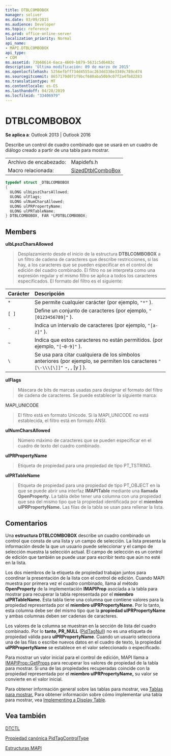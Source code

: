 ```yaml
---
title: DTBLCOMBOBOX
manager: soliver
ms.date: 03/09/2015
ms.audience: Developer
ms.topic: reference
ms.prod: office-online-server
localization_priority: Normal
api_name:
- MAPI.DTBLCOMBOBOX
api_type:
- COM
ms.assetid: 73b68614-6aca-4669-b879-5631c5d6483c
description: 'Última modificación: 09 de marzo de 2015'
ms.openlocfilehash: 5256efbff734d4555ac263dd330e3349c789cd74
ms.sourcegitcommit: 8657170d071f9bcf680aba50b9c07f2a4fb82283
ms.translationtype: MT
ms.contentlocale: es-ES
ms.lasthandoff: 04/28/2019
ms.locfileid: "33406979"
---
```

# <a name="dtblcombobox"></a>DTBLCOMBOBOX

  
  
**Se aplica a**: Outlook 2013 | Outlook 2016 
  
Describe un control de cuadro combinado que se usará en un cuadro de diálogo creado a partir de una tabla para mostrar.
  
|||
|:-----|:-----|
|Archivo de encabezado:  <br/> |Mapidefs.h  <br/> |
|Macro relacionada:  <br/> |[SizedDtblComboBox](sizeddtblcombobox.md) <br/> |
   
```cpp
typedef struct _DTBLCOMBOBOX
{
  ULONG ulbLpszCharsAllowed;
  ULONG ulFlags;
  ULONG ulNumCharsAllowed;
  ULONG ulPRPropertyName;
  ULONG ulPRTableName;
} DTBLCOMBOBOX, FAR *LPDTBLCOMBOBOX;

```

## <a name="members"></a>Members

 **ulbLpszCharsAllowed**
  
> Desplazamiento desde el inicio de la estructura **DTBLCOMBOBOX** a un filtro de cadena de caracteres que describe restricciones, si las hay, a los caracteres que se pueden especificar en el control de edición del cuadro combinado. El filtro no se interpreta como una expresión regular y el mismo filtro se aplica a todos los caracteres especificados. El formato del filtro es el siguiente: 
    
|**Carácter**|**Descripción**|
|:-----|:-----|
| `*` <br/> |Se permite cualquier carácter (por ejemplo,  `"*"` ).  <br/> |
| `[ ]` <br/> |Define un conjunto de caracteres (por ejemplo,  `"[0123456789]"` ).  <br/> |
| `-` <br/> |Indica un intervalo de caracteres (por ejemplo,  `"[a-z]"` ).  <br/> |
| `~` <br/> |Indica que estos caracteres no están permitidos. (por ejemplo,  `"[~0-9]"` ).  <br/> |
| `\` <br/> |Se usa para citar cualquiera de los símbolos anteriores (por ejemplo, se permiten los caracteres  `"[\-\\\[\]]"` -, \, [y ] ).  <br/> |
   
 **ulFlags**
  
> Máscara de bits de marcas usadas para designar el formato del filtro de cadena de caracteres. Se puede establecer la siguiente marca:
    
MAPI_UNICODE 
  
> El filtro está en formato Unicode. Si la MAPI_UNICODE no está establecida, el filtro está en formato ANSI.
    
 **ulNumCharsAllowed**
  
> Número máximo de caracteres que se pueden especificar en el cuadro de texto del cuadro combinado.
    
 **ulPRPropertyName**
  
> Etiqueta de propiedad para una propiedad de tipo PT_TSTRING. 
    
 **ulPRTableName**
  
> Etiqueta de propiedad para una propiedad de tipo PT_OBJECT en la que se puede abrir una interfaz **IMAPITable** mediante una **llamada OpenProperty.** La tabla debe tener una columna con una propiedad que sea del mismo tipo que la propiedad identificada por el **miembro ulPRPropertyName.** Las filas de la tabla se usan para rellenar la lista. 
    
## <a name="remarks"></a>Comentarios

Una **estructura DTBLCOMBOBOX** describe un cuadro combinado un control que consta de una lista y un campo de selección. La lista presenta la información desde la que un usuario puede seleccionar y el campo de selección muestra la selección actual. El campo de selección es un control de edición que también se puede usar para escribir texto que aún no esté en la lista. 
  
Los dos miembros de la etiqueta de propiedad trabajan juntos para coordinar la presentación de la lista con el control de edición. Cuando MAPI muestra por primera vez el cuadro combinado, llama al método **OpenProperty** de la implementación **IMAPIProp** asociada a la tabla para mostrar para recuperar la tabla representada por el **miembro ulPRTableName.** Esta tabla tiene una columna que contiene valores para la propiedad representada por el **miembro ulPRPropertyName.** Por lo tanto, esta columna debe ser del mismo tipo que la **propiedad ulPRPropertyName** y ambas columnas deben ser cadenas de caracteres. 
  
Los valores de la columna se muestran en la sección de lista del cuadro combinado. Por lo **tanto, PR_NULL** ([PidTagNull](pidtagnull-canonical-property.md)) no es una etiqueta de propiedad válida para **ulPRPropertyName**. Cuando un usuario selecciona una de las filas o escribe nuevos datos en el cuadro de texto, la propiedad **ulPRPropertyName** se establece en el valor seleccionado o especificado. 
  
Para mostrar un valor inicial para el control de edición, MAPI llama a [IMAPIProp::GetProps](imapiprop-getprops.md) para recuperar los valores de propiedad de la tabla para mostrar. Si una de las propiedades recuperadas coincide con la propiedad representada por el **miembro ulPRPropertyName,** su valor se convierte en el valor inicial. 
  
Para obtener información general sobre las tablas para mostrar, vea [Tablas para mostrar.](display-tables.md) Para obtener información sobre cómo implementar una tabla para mostrar, vea [Implementing a Display Table](display-table-implementation.md).
  
## <a name="see-also"></a>Vea también



[DTCTL](dtctl.md)
  
[Propiedad canónica PidTagControlType](pidtagcontroltype-canonical-property.md)


[Estructuras MAPI](mapi-structures.md)

